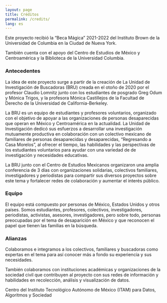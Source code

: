 ```yaml
---
layout: page
title: Créditos
permalink: /credits/
lang: es
---
```


<p>Este proyecto recibió la “Beca Mágica” 2021-2022 del Instituto Brown de la Universidad de Columbia en la Ciudad de Nueva York.</p>

<p>También cuenta con el apoyo del Centro de Estudios de México y Centroamérica y la Biblioteca de la Universidad Columbia.</p>


<div class="archivo animatable fadeInUp" data-color="neutro">
<h3>Antecedentes</h3>

<p>La idea de este proyecto surge a partir de la creación de La Unidad de Investigación de Buscadoras (BRU) creada en el otoño de 2020 por el profesor Claudio Lomnitz junto con los estudiantes de posgrado Greg Odum y Mónica Trigos, y la profesora Mónica Castillejos de la Facultad de Derecho de la Universidad de California-Berkeley.</p>

<p>La BRU es un equipo de estudiantes y profesores voluntarios, organizado con el objetivo de apoyar a las organizaciones de personas desaparecidas que operan en México y Centroamérica en la actualidad. La Unidad de Investigación dedicó sus esfuerzos a desarrollar una investigación mutuamente productiva en colaboración con un colectivo mexicano de familiares de personas desaparecidas y desaparecidas, “Regresando a Casa Morelos”, al ofrecer el tiempo, las habilidades y las perspectivas de los estudiantes voluntarios para ayudar con una variedad de de investigación y necesidades educativas.</p>

<p>La BRU junto con el Centro de Estudios Mexicanos organizaron una amplia conferencia de 3 días con organizaciones solidarias, colectivos familiares, investigadores y periodistas para compartir sus diversos proyectos sobre este tema y fortalecer redes de colaboración y aumentar el interés público.</p>
</div>



<div class="archivo animatable fadeInUp" id="stories" data-color="neutro">
<h3>Equipo</h3>

El equipo está compuesto por personas de México, Estados Unidos y otros países. Somos estudiantes, profesores, colectivos, investigadores, periodistas, activistas, asesores, investigadores, pero sobre todo, personas preocupadas por el tema de desaparición en México y que reconocen el papel que tienen las familias en la búsqueda.
</div>


<div class="archivo animatable fadeInUp" id="stories" data-color="neutro">
<h3>Alianzas</h3>
<p>Colaboramos e integramos a los colectivos, familiares y buscadoras como expertas en el tema para así conocer más a fondo su experiencia y sus necesidades.</p>
<p>También colaboramos con instituciones académicas y organizaciones de la sociedad civil que contribuyen al proyecto con sus redes de información y habilidades en recolección, análisis y visualización de datos.</p>

<p>Centro del Instituto Tecnológico Autónomo de México (ITAM) para Datos, Algoritmos y Sociedad</p>

</div>
